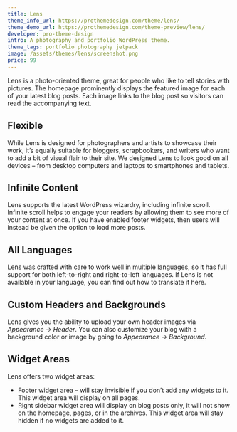 ```yaml
---
title: Lens
theme_info_url: https://prothemedesign.com/theme/lens/
theme_demo_url: https://prothemedesign.com/theme-preview/lens/
developer: pro-theme-design
intro: A photography and portfolio WordPress theme.
theme_tags: portfolio photography jetpack
image: /assets/themes/lens/screenshot.png
price: 99
---
```


Lens is a photo-oriented theme, great for people who like to tell stories with pictures. The homepage prominently displays the featured image for each of your latest blog posts.&nbsp;Each image links to the blog post so visitors can read the accompanying text.

## Flexible

While Lens is designed for photographers and artists to showcase their work, it’s equally suitable for bloggers, scrapbookers, and writers who want to add a bit of visual flair to their site.
We designed Lens to look good on all devices – from desktop computers and laptops to smartphones and tablets.

## Infinite Content

Lens supports the latest WordPress wizardry, including infinite scroll. Infinite scroll helps to engage your readers by allowing them to see more of your content at once. If you have enabled footer widgets, then users will instead be given the option to load more posts.

## All Languages

Lens was crafted with care to work well in multiple languages, so it has full support for both left-to-right and right-to-left languages. If Lens is not available in your language, you can find out how to translate it here.

## Custom Headers and Backgrounds

Lens gives you the ability to upload your own header images via <em>Appearance → Header</em>. You can also customize your blog with a background color or image by going to <em>Appearance → Background</em>.

## Widget Areas

Lens offers two widget areas:

* Footer widget area – will stay invisible if you don’t add any widgets to it. This widget area will display on all pages.
* Right sidebar widget area will display on blog posts only, it will not show on the homepage, pages, or in the archives. This widget area will stay hidden if no widgets are added to it.
